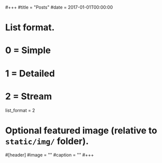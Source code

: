 #+++
#title = "Posts"
#date = 2017-01-01T00:00:00

# List format.
#   0 = Simple
#   1 = Detailed
#   2 = Stream
list_format = 2

# Optional featured image (relative to `static/img/` folder).
#[header]
#image = ""
#caption = ""
#+++
